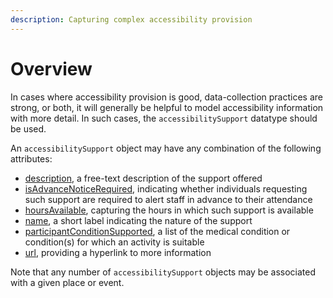 ```yaml
---
description: Capturing complex accessibility provision
---
```


# Overview

In cases where accessibility provision is good, data-collection practices are strong, or both, it will generally be helpful to model accessibility information with more detail. In such cases, the `accessibilitySupport` datatype should be used.

An `accessibilitySupport` object may have any combination of the following attributes:

* [description](), a free-text description of the support offered
* [isAdvanceNoticeRequired](isadvancenoticerequired.md), indicating whether individuals requesting such support are required to alert staff in advance to their attendance
* [hoursAvailable](hoursavailable.md), capturing the hours in which such support is available
* [name](name.md), a short label indicating the nature of the support
* [participantConditionSupported](participantconditionsupported.md), a list of the medical condition or condition\(s\) for which an activity is suitable
* [url](url.md), providing a hyperlink to more information

Note that any number of `accessibilitySupport` objects may be associated with a given place or event.



